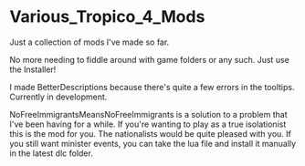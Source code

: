 # Various_Tropico_4_Mods
Just a collection of mods I've made so far.

No more needing to fiddle around with game folders or any such. Just use the Installer!

I made BetterDescriptions because there's quite a few errors in the tooltips. Currently in development.

NoFreeImmigrantsMeansNoFreeImmigrants is a solution to a problem that I've been having for a while. If you're wanting to play as a true isolationist this is the mod for you. The nationalists would be quite pleased with you. If you still want minister events, you can take the lua file and install it manually in the latest dlc folder.